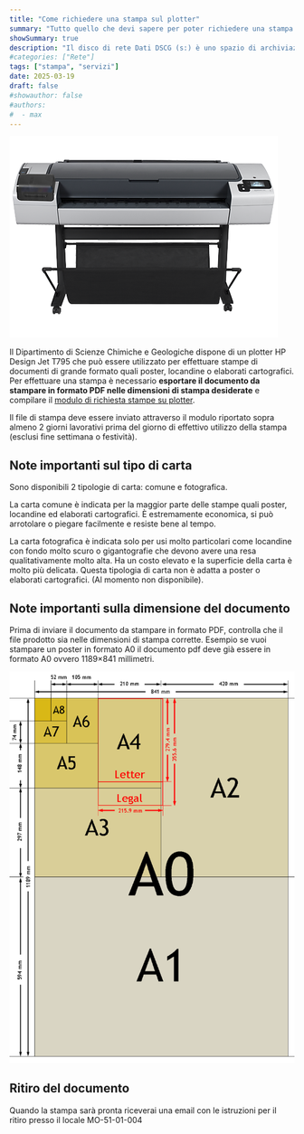```yaml
---
title: "Come richiedere una stampa sul plotter"
summary: "Tutto quello che devi sapere per poter richiedere una stampa sul plotter dipartimentale: come preparare il file, come richiedere la stampa, costi"
showSummary: true
description: "Il disco di rete Dati DSCG (s:) è uno spazio di archiviazione condiviso collocato sui server dei servizi informatici di Ateneo. In questa guida puoi scoprire come utilizzarlo."
#categories: ["Rete"]
tags: ["stampa", "servizi"]
date: 2025-03-19
draft: false
#showauthor: false
#authors:
#  - max
---
```

![Plotter](featured.png)

Il Dipartimento di Scienze Chimiche e Geologiche dispone di un plotter HP Design Jet T795 che può essere utilizzato per effettuare stampe di documenti di grande formato quali poster, locandine o elaborati cartografici. Per effettuare una stampa è necessario **esportare il documento da stampare in formato PDF nelle dimensioni di stampa desiderate** e compilare il [modulo di richiesta stampe su plotter](https://docs.google.com/a/unimore.it/forms/d/e/1FAIpQLSf2byZOe-JIdIUbpH4XoZufbc1gaKKgMEbYhSRnw3a7EAh2eQ/viewform?usp=sf_link).

Il file di stampa deve essere inviato attraverso il modulo riportato sopra almeno 2 giorni lavorativi prima del giorno di effettivo utilizzo della stampa (esclusi fine settimana o festività).

## Note importanti sul tipo di carta

Sono disponibili 2 tipologie di carta: comune e fotografica.

La carta comune è indicata per la maggior parte delle stampe quali poster, locandine ed elaborati cartografici. È estremamente economica, si può arrotolare o piegare facilmente e resiste bene al tempo.

La carta fotografica è indicata solo per usi molto particolari come locandine con fondo molto scuro o gigantografie che devono avere una resa qualitativamente molto alta. Ha un costo elevato e la superficie della carta è molto più delicata. Questa tipologia di carta non è adatta a poster o elaborati cartografici. (Al momento non disponibile).

## Note importanti sulla dimensione del documento

Prima di inviare il documento da stampare in formato PDF, controlla che il file prodotto sia nelle dimensioni di stampa corrette. Esempio se vuoi stampare un poster in formato A0 il documento pdf deve già essere in formato A0 ovvero 1189×841 millimetri.

![Dimensioni A](A_size_illustration.png)

## Ritiro del documento

Quando la stampa sarà pronta riceverai una email con le istruzioni per il ritiro presso il locale MO-51-01-004
